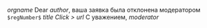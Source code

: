 $orgname$ 
Dear *$author$*,
ваша заявка была отклонена модератором
`$regNumber$` $title$
_Click >_ $url$
С уважением,
*$moderator$*
